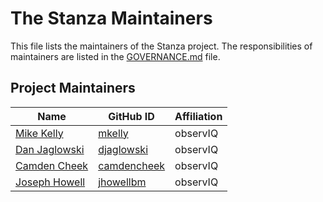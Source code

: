 # The Stanza Maintainers

This file lists the maintainers of the Stanza project. The responsibilities of maintainers are listed in the [GOVERNANCE.md](GOVERNANCE.md) file.

## Project Maintainers
| Name | GitHub ID | Affiliation |
| ---- | --------- | ----------- |
| [Mike Kelly](mailto:mike.kelly@observiq.com.com) | [mkelly](https://github.com/mkelly) | observIQ |
| [Dan Jaglowski](mailto:dan.jaglowski@observiq.com.com) | [djaglowski](https://github.com/djaglowski) | observIQ |
| [Camden Cheek](mailto:camden.cheek@observiq.com.com) | [camdencheek](https://github.com/camdencheek) | observIQ |
| [Joseph Howell](mailto:joseph.howell@observiq.com.com) | [jhowellbm](https://github.com/jhowellbm) | observIQ |
